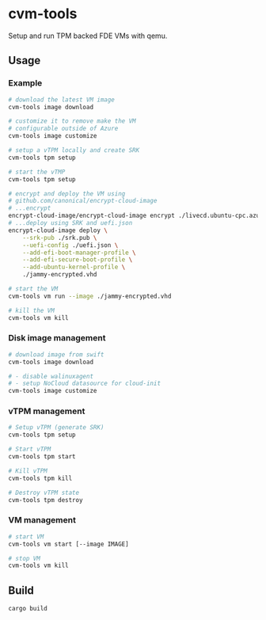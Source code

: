 # cvm-tools

Setup and run TPM backed FDE VMs with qemu.

## Usage

### Example

```bash
# download the latest VM image
cvm-tools image download

# customize it to remove make the VM
# configurable outside of Azure
cvm-tools image customize

# setup a vTPM locally and create SRK
cvm-tools tpm setup

# start the vTMP
cvm-tools tpm setup

# encrypt and deploy the VM using
# github.com/canonical/encrypt-cloud-image
# ...encrypt
encrypt-cloud-image/encrypt-cloud-image encrypt ./livecd.ubuntu-cpc.azure.fde.vhd -o jammy-encrypted.vhd
# ...deploy using SRK and uefi.json
encrypt-cloud-image deploy \
    --srk-pub ./srk.pub \
    --uefi-config ./uefi.json \
    --add-efi-boot-manager-profile \
    --add-efi-secure-boot-profile \
    --add-ubuntu-kernel-profile \
    ./jammy-encrypted.vhd

# start the VM
cvm-tools vm run --image ./jammy-encrypted.vhd

# kill the VM
cvm-tools vm kill
```

### Disk image management

```bash
# download image from swift
cvm-tools image download

# - disable walinuxagent
# - setup NoCloud datasource for cloud-init
cvm-tools image customize
```

### vTPM management

```bash
# Setup vTPM (generate SRK)
cvm-tools tpm setup

# Start vTPM
cvm-tools tpm start

# Kill vTPM
cvm-tools tpm kill

# Destroy vTPM state
cvm-tools tpm destroy
```

### VM management

```bash
# start VM
cvm-tools vm start [--image IMAGE]

# stop VM
cvm-tools vm kill
```

## Build

```bash
cargo build
```
